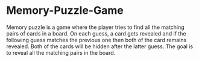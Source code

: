 # Memory-Puzzle-Game

Memory puzzle is a game where the player tries to find all the matching pairs of cards in a board. On each guess, a card gets revealed and if the following guess matches the previous one then both of the card remains revealed. Both of the cards will be hidden after the latter guess. The goal is to reveal all the matching pairs in the board.
